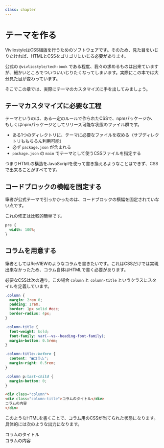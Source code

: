 ```yaml
---
class: chapter
---
```


# テーマを作る

VivliostyleはCSS組版を行うためのソフトウェアです。そのため、見た目をいじりたければ、HTMLとCSSをゴリゴリにいじる必要があります。

公式の `@vivliostyle/tech-book` である程度、我々の求めるものは出来ていますが、細かいところでついついいじりたくなってしまいます。実際にこの本では大分見た目が変わっています。

そこでこの章では、実際にテーマのカスタマイズに手を出してみましょう。

## テーマカスタマイズに必要な工程

テーマというのは、ある一定のルールで作られたCSSで、npmパッケージか、もしくはnpmパッケージとしてリリース可能な状態のファイル群です。

* ある1つのディレクトリに、テーマに必要なファイルを収める（サブディレクトリももちろん利用可能）
* 必ず `package.json` が含まれる
* `package.json` の `main` でテーマとして使うCSSファイルを指定する

つまりHTMLの構造をJavaScriptを使って書き換えるようなことはできず、CSSで出来ることがすべてです。

## コードブロックの横幅を固定する

筆者が公式テーマで引っかかったのは、コードブロックの横幅を固定されていない点です。

これの修正は比較的簡単です。

```css
pre {
  width: 100%;
}
```

## コラムを用意する

筆者としてはRe:VIEWのようなコラムを書きたいです。これはCSSだけでは実現出来なかったため、コラム自体はHTMLで書く必要があります。

必要なCSSは次の通り。この場合 `column` と `column-title` というクラスにスタイルを定義しています。

```css
.column {
  margin: 2rem 0;
  padding: 1rem;
  border: 1px solid #ccc;
  border-radius: 4px;
}

.column-title {
  font-weight: bold;
  font-family: var(--vs--heading-font-family);
  margin-bottom: 0.5rem;
}

.column-title::before {
  content: "■コラム";
  margin-right: 0.5rem;
}

.column p:last-child {
  margin-bottom: 0;
}
```

```md
<div class="column">
<div class="column-title">コラムのタイトル</div>
コラムの内容
</div>
```

このようなHTMLを書くことで、コラム用のCSSが当てられた状態になります。具体的には次のような出力になります。

<div class="column">
<div class="column-title">コラムのタイトル</div>
コラムの内容
</div>

<!--
## 公式テーマを読み解く

2025年1月時点での公式テーマは、CSS変数という技術が使われています。初期のテーマはSCSSなどを使って作られていたようですがCSS変数の仕様化などによってわざわざSCSSを使わなくてもいいようになりました。

-->
